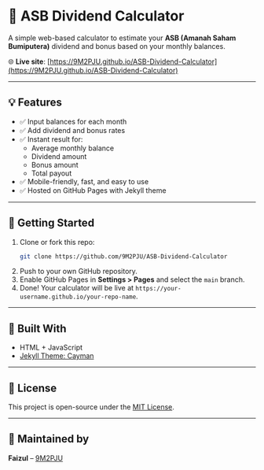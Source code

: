 # 🧮 ASB Dividend Calculator

A simple web-based calculator to estimate your **ASB (Amanah Saham Bumiputera)** dividend and bonus based on your monthly balances.

🌐 **Live site**: [https://9M2PJU.github.io/ASB-Dividend-Calculator](https://9M2PJU.github.io/ASB-Dividend-Calculator)

---

## 💡 Features

- ✅ Input balances for each month
- ✅ Add dividend and bonus rates
- ✅ Instant result for:
  - Average monthly balance
  - Dividend amount
  - Bonus amount
  - Total payout
- ✅ Mobile-friendly, fast, and easy to use
- ✅ Hosted on GitHub Pages with Jekyll theme

---

## 🚀 Getting Started

1. Clone or fork this repo:
   ```bash
   git clone https://github.com/9M2PJU/ASB-Dividend-Calculator
   ```
2. Push to your own GitHub repository.
3. Enable GitHub Pages in **Settings > Pages** and select the `main` branch.
4. Done! Your calculator will be live at `https://your-username.github.io/your-repo-name`.

---

## 🧱 Built With

- HTML + JavaScript
- [Jekyll Theme: Cayman](https://pages-themes.github.io/cayman/)

---

## 📜 License

This project is open-source under the [MIT License](LICENSE).

---

## 👤 Maintained by

**Faizul** – [9M2PJU](https://hamradio.my)
